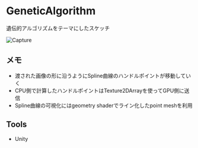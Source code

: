 GeneticAlgorithm
=================

遺伝的アルゴリズムをテーマにしたスケッチ

![Capture](https://raw.githubusercontent.com/mattatz/InteractiveCoding/master/GeneticAlgorithm/Captures/Capture.gif)

## メモ
* 渡された画像の形に沿うようにSpline曲線のハンドルポイントが移動していく
* CPU側で計算したハンドルポイントはTexture2DArrayを使ってGPU側に送信
* Spline曲線の可視化にはgeometry shaderでライン化したpoint meshを利用

## Tools

- Unity

